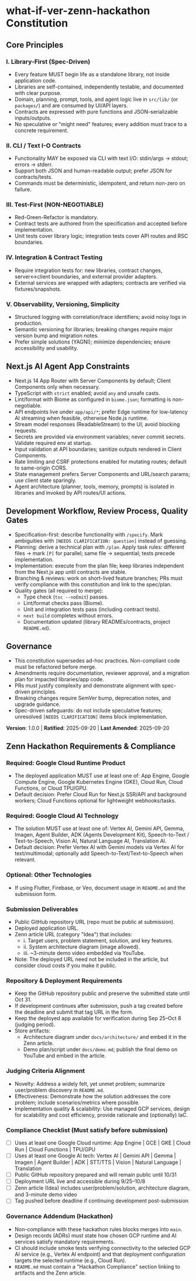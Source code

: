 # what-if-ver-zenn-hackathon Constitution
<!-- Spec-driven development constitution for a Next.js AI Agent web app. -->

## Core Principles

### I. Library-First (Spec-Driven)
<!-- Every feature begins as a standalone library to enforce modularity and reuse. -->
- Every feature MUST begin life as a standalone library, not inside application code.
- Libraries are self-contained, independently testable, and documented with clear purpose.
- Domain, planning, prompt, tools, and agent logic live in `src/lib/` (or `packages/`) and are consumed by UI/API layers.
- Contracts are expressed with pure functions and JSON-serializable inputs/outputs.
- No speculative or "might need" features; every addition must trace to a concrete requirement.

### II. CLI / Text I-O Contracts
<!-- Libraries expose optional CLI for automation and contract testing. -->
- Functionality MAY be exposed via CLI with text I/O: stdin/args → stdout; errors → stderr.
- Support both JSON and human-readable output; prefer JSON for contracts/tests.
- Commands must be deterministic, idempotent, and return non-zero on failure.

### III. Test-First (NON-NEGOTIABLE)
<!-- TDD: write tests from the spec and contracts before implementation. -->
- Red-Green-Refactor is mandatory.
- Contract tests are authored from the specification and accepted before implementation.
- Unit tests cover library logic; integration tests cover API routes and RSC boundaries.

### IV. Integration & Contract Testing
<!-- Integration tests are required for cross-boundary behavior and contract changes. -->
- Require integration tests for: new libraries, contract changes, server↔client boundaries, and external provider adapters.
- External services are wrapped with adapters; contracts are verified via fixtures/snapshots.

### V. Observability, Versioning, Simplicity
<!-- Keep systems observable, versioned, and simple. -->
- Structured logging with correlation/trace identifiers; avoid noisy logs in production.
- Semantic versioning for libraries; breaking changes require major version bump and migration notes.
- Prefer simple solutions (YAGNI); minimize dependencies; ensure accessibility and usability.

## Next.js AI Agent App Constraints
<!-- Stack, security, performance, and runtime expectations for this project. -->
- Next.js 14 App Router with Server Components by default; Client Components only when necessary.
- TypeScript with `strict` enabled; avoid `any` and unsafe casts.
- Lint/format with Biome as configured in `biome.json`; formatting is non-negotiable.
- API endpoints live under `app/api/*`; prefer Edge runtime for low-latency AI streaming when feasible, otherwise Node.js runtime.
- Stream model responses (ReadableStream) to the UI; avoid blocking requests.
- Secrets are provided via environment variables; never commit secrets. Validate required env at startup.
- Input validation at API boundaries; sanitize outputs rendered in Client Components.
- Rate limiting and CSRF protections enabled for mutating routes; default to same-origin CORS.
- State management prefers Server Components and URL/search params; use client state sparingly.
- Agent architecture (planner, tools, memory, prompts) is isolated in libraries and invoked by API routes/UI actions.

## Development Workflow, Review Process, Quality Gates
<!-- Spec-driven workflow powered by Spec-Kit, with enforceable gates. -->
- Specification-first: describe functionality with `/specify`. Mark ambiguities with `[NEEDS CLARIFICATION: question]` instead of guessing.
- Planning: derive a technical plan with `/plan`. Apply task rules: different files → mark `[P]` for parallel; same file → sequential; tests precede implementation.
- Implementation: execute from the plan file; keep libraries independent from the Next.js app until contracts are stable.
- Branching & reviews: work on short-lived feature branches; PRs must verify compliance with this constitution and link to the spec/plan.
- Quality gates (all required to merge):
  - Type check (`tsc --noEmit`) passes.
  - Lint/format checks pass (Biome).
  - Unit and integration tests pass (including contract tests).
  - `next build` completes without errors.
  - Documentation updated (library READMEs/contracts, project `README.md`).

## Governance
<!-- Amendments and enforcement rules for this constitution. -->
- This constitution supersedes ad-hoc practices. Non-compliant code must be refactored before merge.
- Amendments require documentation, reviewer approval, and a migration plan for impacted libraries/app code.
- PRs must justify complexity and demonstrate alignment with spec-driven principles.
- Breaking changes require SemVer bump, deprecation notes, and upgrade guidance.
- Spec-driven safeguards: do not include speculative features; unresolved `[NEEDS CLARIFICATION]` items block implementation.

**Version**: 1.0.0 | **Ratified**: 2025-09-20 | **Last Amended**: 2025-09-20
<!-- Source inspirations: Library-First, explicit uncertainty markers, review checklist, and CLI contracts are aligned with Spec-Kit guidance. -->

## Zenn Hackathon Requirements & Compliance
<!-- Mandatory constraints and deliverables for the Zenn Hackathon participation. -->

### Required: Google Cloud Runtime Product
- The deployed application MUST use at least one of: App Engine, Google Compute Engine, Google Kubernetes Engine (GKE), Cloud Run, Cloud Functions, or Cloud TPU/GPU.
- Default decision: Prefer Cloud Run for Next.js SSR/API and background workers; Cloud Functions optional for lightweight webhooks/tasks.

### Required: Google Cloud AI Technology
- The solution MUST use at least one of: Vertex AI, Gemini API, Gemma, Imagen, Agent Builder, ADK (Agents Development Kit), Speech-to-Text / Text-to-Speech, Vision AI, Natural Language AI, Translation AI.
- Default decision: Prefer Vertex AI with Gemini models via Vertex AI for text/multimodal; optionally add Speech-to-Text/Text-to-Speech when relevant.

### Optional: Other Technologies
- If using Flutter, Firebase, or Veo, document usage in `README.md` and the submission form.

### Submission Deliverables
- Public GitHub repository URL (repo must be public at submission).
- Deployed application URL.
- Zenn article URL (category "Idea") that includes:
  - i. Target users, problem statement, solution, and key features.
  - ii. System architecture diagram (image allowed).
  - iii. ~3-minute demo video embedded via YouTube.
- Note: The deployed URL need not be included in the article, but consider cloud costs if you make it public.

### Repository & Deployment Requirements
- Keep the GitHub repository public and preserve the submitted state until Oct 31.
- If development continues after submission, push a tag created before the deadline and submit that tag URL in the form.
- Keep the deployed app available for verification during Sep 25–Oct 8 (judging period).
- Store artifacts:
  - Architecture diagram under `docs/architecture/` and embed it in the Zenn article.
  - Demo plan/script under `docs/demo.md`; publish the final demo on YouTube and embed in the article.

### Judging Criteria Alignment
- Novelty: Address a widely felt, yet unmet problem; summarize user/problem discovery in `README.md`.
- Effectiveness: Demonstrate how the solution addresses the core problem; include scenarios/metrics where possible.
- Implementation quality & scalability: Use managed GCP services, design for scalability and cost efficiency, provide rationale and (optionally) IaC.

### Compliance Checklist (Must satisfy before submission)
- [ ] Uses at least one Google Cloud runtime: App Engine | GCE | GKE | Cloud Run | Cloud Functions | TPU/GPU
- [ ] Uses at least one Google AI tech: Vertex AI | Gemini API | Gemma | Imagen | Agent Builder | ADK | STT/TTS | Vision | Natural Language | Translation
- [ ] Public GitHub repository prepared and will remain public until 10/31
- [ ] Deployment URL live and accessible during 9/25–10/8
- [ ] Zenn article (Idea) includes user/problem/solution, architecture diagram, and 3-minute demo video
- [ ] Tag pushed before deadline if continuing development post-submission

### Governance Addendum (Hackathon)
- Non-compliance with these hackathon rules blocks merges into `main`.
- Design records (ADRs) must state how chosen GCP runtime and AI services satisfy mandatory requirements.
- CI should include smoke tests verifying connectivity to the selected GCP AI service (e.g., Vertex AI endpoint) and that deployment configuration targets the selected runtime (e.g., Cloud Run).
- `README.md` must contain a "Hackathon Compliance" section linking to artifacts and the Zenn article.